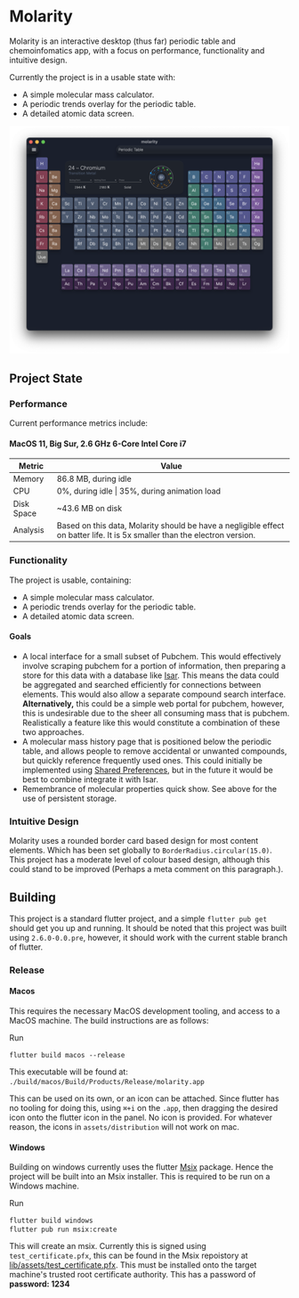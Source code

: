 # Molarity

Molarity is an interactive desktop (thus far) periodic table and chemoinfomatics app, with a focus on performance, functionality and intuitive design.

Currently the project is in a usable state with:

- A simple molecular mass calculator.
- A periodic trends overlay for the periodic table.
- A detailed atomic data screen.


![Periodic Table Image](screenshots/periodic_table.png)
## Project State

### Performance

Current performance metrics include:

#### MacOS 11, Big Sur, 2.6 GHz 6-Core Intel Core i7

|Metric| Value |
|------|-------|
|Memory| 86.8 MB, during idle |
|CPU | 0%, during idle \| 35%, during animation load |
|Disk Space | ~43.6 MB on disk |
| Analysis | Based on this data, Molarity should be have a negligible effect on batter life. It is 5x smaller than the electron version. |

### Functionality

The project is usable, containing:

- A simple molecular mass calculator.
- A periodic trends overlay for the periodic table.
- A detailed atomic data screen.

#### Goals

- A local interface for a small subset of Pubchem. This would effectively involve scraping pubchem for a portion of information, then preparing a store for this data with a database like [Isar](https://pub.dev/packages/isar). This means the data could be aggregated and searched efficiently for connections between elements. This would also allow a separate compound search interface. **Alternatively,** this could be a simple web portal for pubchem, however, this is undesirable due to the sheer all consuming mass that is pubchem. Realistically a feature like this would constitute a combination of these two approaches.
- A molecular mass history page that is positioned below the periodic table, and allows people to remove accidental or unwanted compounds, but quickly reference frequently used ones. This could initially be implemented using [Shared Preferences](https://pub.dev/packages/shared_preferences), but in the future it would be best to combine integrate it with Isar.
- Remembrance of molecular properties quick show. See above for the use of persistent storage.

### Intuitive Design

Molarity uses a rounded border card based design for most content elements. Which has been set globally to `BorderRadius.circular(15.0)`. This project has a moderate level of colour based design, although this could stand to be improved (Perhaps a meta comment on this paragraph.).

## Building

This project is a standard flutter project, and a simple `flutter pub get` should get you up and running. It should be noted that this project was built using `2.6.0-0.0.pre`, however, it should work with the current stable branch of flutter.

### Release

#### Macos

This requires the necessary MacOS development tooling, and access to a MacOS machine. The build instructions are as follows:

Run

```shell
flutter build macos --release
```

This executable will be found at: `./build/macos/Build/Products/Release/molarity.app`

This can be used on its own, or an icon can be attached. Since flutter has no tooling for doing this, using `⌘+i` on the `.app`, then dragging the desired icon onto the flutter icon in the panel. No icon is provided. For whatever reason, the icons in `assets/distribution` will not work on mac.

#### Windows

Building on windows currently uses the flutter [Msix](https://pub.dev/packages/msix) package. Hence the project will be built into an Msix installer. This is required to be run on a Windows machine.

Run 

```shell
flutter build windows
flutter pub run msix:create
```

This will create an msix. Currently this is signed using `test_certificate.pfx`, this can be found in the Msix repoistory at [lib/assets/test_certificate.pfx](https://github.com/YehudaKremer/msix/blob/main/lib/assets/test_certificate.pfx). This must be installed onto the target machine's trusted root certificate authority. This has a password of **password: 1234**